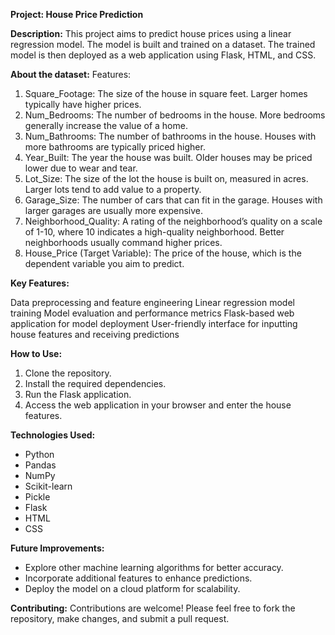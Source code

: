 **Project: House Price Prediction**

**Description:** This project aims to predict house prices using a linear regression model. The model is built and trained on a dataset. The trained model is then deployed as a web application using Flask, HTML, and CSS.

**About the dataset:**
Features:
1. Square_Footage: The size of the house in square feet. Larger homes typically have higher prices.
2. Num_Bedrooms: The number of bedrooms in the house. More bedrooms generally increase the value of a home.
3. Num_Bathrooms: The number of bathrooms in the house. Houses with more bathrooms are typically priced higher.
4. Year_Built: The year the house was built. Older houses may be priced lower due to wear and tear.
5. Lot_Size: The size of the lot the house is built on, measured in acres. Larger lots tend to add value to a property.
6. Garage_Size: The number of cars that can fit in the garage. Houses with larger garages are usually more expensive.
7. Neighborhood_Quality: A rating of the neighborhood’s quality on a scale of 1-10, where 10 indicates a high-quality neighborhood. Better neighborhoods usually command higher prices.
8. House_Price (Target Variable): The price of the house, which is the dependent variable you aim to predict.

**Key Features:**

Data preprocessing and feature engineering
Linear regression model training
Model evaluation and performance metrics
Flask-based web application for model deployment
User-friendly interface for inputting house features and receiving predictions

**How to Use:**

1. Clone the repository.
2. Install the required dependencies.
3. Run the Flask application.
4. Access the web application in your browser and enter the house features.

**Technologies Used:**
* Python
* Pandas
* NumPy
* Scikit-learn
* Pickle
* Flask
* HTML
* CSS

**Future Improvements:**
* Explore other machine learning algorithms for better accuracy.
* Incorporate additional features to enhance predictions.
* Deploy the model on a cloud platform for scalability.

**Contributing:**
Contributions are welcome! Please feel free to fork the repository, make changes, and submit a pull request.

